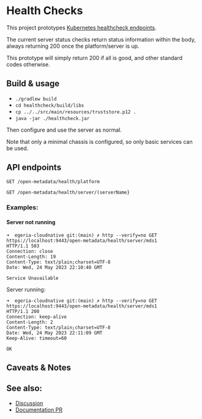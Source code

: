 # Health Checks

This project prototypes [Kubernetes healthcheck endpoints](https://kubernetes.io/docs/tasks/configure-pod-container/configure-liveness-readiness-startup-probes/). 

The current server status checks return status information within the body, always returning 200 once the platform/server is up.

This prototype will simply return 200 if all is good, and other standard codes otherwise.

## Build & usage
* `./gradlew build`
* `cd healthcheck/build/libs`
* `cp ../../src/main/resources/truststore.p12 .`
* `java -jar ./healthcheck.jar`

Then configure and use the server as normal.

Note that only a minimal chassis is configured, so only
basic services can be used.

## API endpoints

`GET /open-metadata/health/platform`

`GET /open-metadata/health/server/(serverName}`

### Examples:

#### Server not running
```
➜  egeria-cloudnative git:(main) ✗ http --verify=no GET https://localhost:9443/open-metadata/health/server/mds1
HTTP/1.1 503 
Connection: close
Content-Length: 19
Content-Type: text/plain;charset=UTF-8
Date: Wed, 24 May 2023 22:10:40 GMT

Service Unavailable
```
Server running:
```
➜  egeria-cloudnative git:(main) ✗ http --verify=no GET https://localhost:9443/open-metadata/health/server/mds1
HTTP/1.1 200 
Connection: keep-alive
Content-Length: 2
Content-Type: text/plain;charset=UTF-8
Date: Wed, 24 May 2023 22:11:09 GMT
Keep-Alive: timeout=60

OK
```
## Caveats & Notes

## See also:
 * [Discussion](https://github.com/odpi/egeria/discussions/7686)
 * [Documentation PR](https://github.com/odpi/egeria-docs/pull/775)
